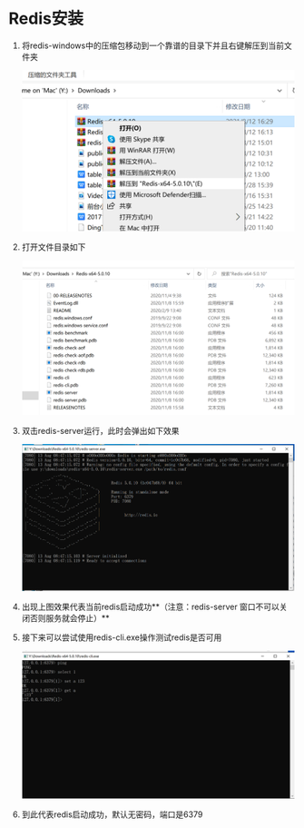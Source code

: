 # Redis安装

1. 将redis-windows中的压缩包移动到一个靠谱的目录下并且右键解压到当前文件夹

   ![](p1.png)

2. 打开文件目录如下

   ![](p2.png)

3. 双击redis-server运行，此时会弹出如下效果

   ![](p3.png)

4. 出现上图效果代表当前redis启动成功**（注意：redis-server 窗口不可以关闭否则服务就会停止）**

5. 接下来可以尝试使用redis-cli.exe操作测试redis是否可用

   ![](p4.png)

6. 到此代表redis启动成功，默认无密码，端口是6379


